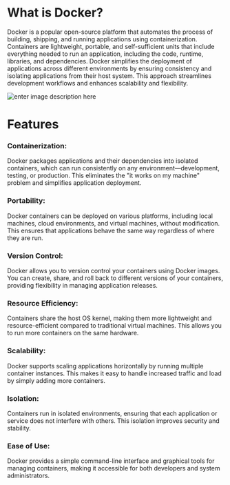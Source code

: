 

# **What is Docker?**

Docker is a popular open-source platform that automates the process of building, shipping, and running applications using containerization. Containers are lightweight, portable, and self-sufficient units that include everything needed to run an application, including the code, runtime, libraries, and dependencies. Docker simplifies the deployment of applications across different environments by ensuring consistency and isolating applications from their host system. This approach streamlines development workflows and enhances scalability and flexibility.

![enter image description here](https://cdn.hashnode.com/res/hashnode/image/upload/v1662313547352/s0Uk-haLQ.jpg) 
# **Features**

### Containerization:

 Docker packages applications and their dependencies into isolated containers, which can run consistently on any environment—development, testing, or production. This eliminates the "it works on my machine" problem and simplifies application deployment.

### Portability:

Docker containers can be deployed on various platforms, including local machines, cloud environments, and virtual machines, without modification. This ensures that applications behave the same way regardless of where they are run.

### Version Control:
Docker allows you to version control your containers using Docker images. You can create, share, and roll back to different versions of your containers, providing flexibility in managing application releases.

### Resource Efficiency:
Containers share the host OS kernel, making them more lightweight and resource-efficient compared to traditional virtual machines. This allows you to run more containers on the same hardware.

### Scalability:
Docker supports scaling applications horizontally by running multiple container instances. This makes it easy to handle increased traffic and load by simply adding more containers.

### Isolation:
Containers run in isolated environments, ensuring that each application or service does not interfere with others. This isolation improves security and stability.

### Ease of Use:
Docker provides a simple command-line interface and graphical tools for managing containers, making it accessible for both developers and system administrators.


<!--stackedit_data:
eyJoaXN0b3J5IjpbMTI5MDQzMzc2NCw0MzY5OTgxN119
-->